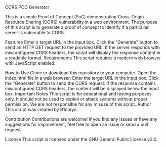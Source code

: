 CORS POC Generator

This is a simple Proof of Concept (PoC) demonstrating Cross-Origin Resource Sharing (CORS) vulnerability in a web environment. The purpose of this script is to generate a proof of concept to identify if a particular server is vulnerable to CORS.

Features
Enter a target URL in the input box.
Click the "Generate" button to send an HTTP GET request to the provided URL.
If the server responds with misconfigured CORS headers, the script will display the response content in a readable format.
Requirements
This script requires a modern web browser with JavaScript enabled.

How to Use
Clone or download this repository to your computer.
Open the index.html file in a web browser.
Enter the target URL in the input box.
Click the "Generate" button to send the CORS request.
If the response contains misconfigured CORS headers, the content will be displayed below the input box.
Important Notes
This script is for educational and testing purposes only. It should not be used to exploit or attack systems without proper permission.
We are not responsible for any misuse of this script.
Author
This script was created by B1naryo.

Contribution
Contributions are welcome! If you find any issues or have any suggestions for improvement, feel free to open an issue or send a pull request.

License
This script is licensed under the GNU General Public License v3.0.
